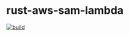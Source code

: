 # rust-aws-sam-lambda

[![build](https://github.com/mosmeh/rust-aws-sam-lambda/workflows/build/badge.svg)](https://github.com/mosmeh/rust-aws-sam-lambda/actions)
